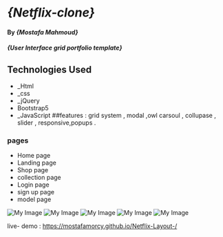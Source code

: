 # _{Netflix-clone}_

#### By _**{Mostafa Mahmoud}**_

#### _{User Interface grid portfolio template}_

## Technologies Used
* _Html
* _css
* _jQuery
* Bootstrap5
* _JavaScript
##features :
grid system , modal ,owl carsoul , collupase , slider , responsive,popups .
### pages
- Home page
- Landing page
- Shop page
- collection page
- Login page
- sign up page
- model page

![My Image](1.jpeg)
![My Image](2.jpeg)
![My Image](3.jpeg)
![My Image](4.jpeg)
![My Image](5.jpeg)


live- demo :  https://mostafamorcy.github.io/Netflix-Layout-/

